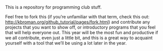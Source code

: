 This is a repository for programming club stuff.

Feel free to fork this (if you’re unfamiliar with that term, check this out: http://kbroman.org/github_tutorial/pages/fork.html) and contribute any projects that you want to show off, or introductory programs that you feel that will help everyone out. This year will be the most fun and productive if we all contribute, even just a little bit, and this is a great way to acquaint yourself with a tool that we’ll be using a lot later in the year.